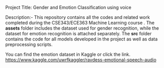 Project Title: Gender and Emotion Classification using voice

Description:-
This repository contains all the codes and related work completed during the CSE343/ECE363 Machine Learning course . The **assets** folder includes the dataset used for gender recognition, while the dataset for emotion recognition is attached separately. The **src** folder contains the code for all models developed in the project as well as data preprocessing scripts. 

You can find the emotion dataset in Kaggle or click the link. 
https://www.kaggle.com/uwrfkaggler/ravdess-emotional-speech-audio

